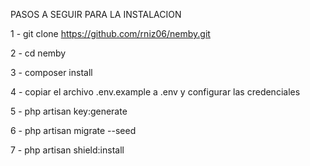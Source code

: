 PASOS A SEGUIR PARA LA INSTALACION


1 - git clone https://github.com/rniz06/nemby.git

2 - cd nemby

3 - composer install

4 - copiar el archivo .env.example a .env y configurar las credenciales 

5 - php artisan key:generate

6 - php artisan migrate --seed

7 - php artisan shield:install